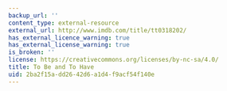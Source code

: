 ```yaml
---
backup_url: ''
content_type: external-resource
external_url: http://www.imdb.com/title/tt0318202/
has_external_licence_warning: true
has_external_license_warning: true
is_broken: ''
license: https://creativecommons.org/licenses/by-nc-sa/4.0/
title: To Be and To Have
uid: 2ba2f15a-dd26-42d6-a1d4-f9acf54f140e
---
```

